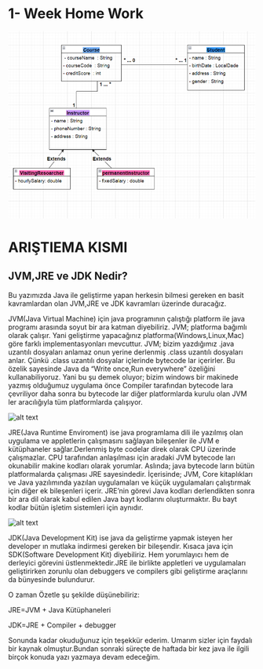 # 1- Week Home Work

![alt text](https://github.com/K138-AdanaBackendWebDevelopmentBootcamp/homeworks-muhammedelarac/blob/master/1%20Week%20Homework.resim1.png?raw=true)







# ARIŞTIEMA KISMI
 ## JVM,JRE ve JDK Nedir?
Bu yazımızda Java ile geliştirme yapan herkesin bilmesi gereken en basit kavramlardan olan JVM,JRE ve JDK kavramları üzerinde duracağız.

JVM(Java Virtual Machine) için java programının çalıştığı platform ile java programı arasında soyut bir ara katman diyebiliriz. JVM; platforma bağımlı olarak çalışır. Yani geliştirme yapacağınız platforma(Windows,Linux,Mac) göre farklı implementasyonları mevcuttur. JVM; bizim yazdığımız .java uzantılı dosyaları anlamaz onun yerine derlenmiş .class uzantılı dosyaları anlar. Çünkü .class uzantılı dosyalar içlerinde bytecode lar içerirler. Bu özelik sayesinde Java da “Write once,Run everywhere” özeliğini kullanabiliyoruz. Yani bu şu demek oluyor; bizim windows bir makinede yazmış olduğumuz uygulama önce Compiler tarafından bytecode lara çevriliyor daha sonra bu bytecode lar diğer platformlarda kurulu olan JVM ler aracılığıyla tüm platformlarda çalışıyor.





![alt text](https://miro.medium.com/max/860/1*uSSNB1lvZbCSOzxPOLG-Pw.png)




JRE(Java Runtime Enviroment) ise java programlama dili ile yazılmış olan uygulama ve appletlerin çalışmasını sağlayan bileşenler ile JVM e kütüphaneler sağlar.Derlenmiş byte codelar direk olarak CPU üzerinde çalışmazlar. CPU tarafından anlaşılması için aradaki JVM bytecode ları okunabilir makine kodları olarak yorumlar. Aslında; java bytecode ların bütün platformalarda çalışması JRE sayesindedir. İçerisinde; JVM, Core kitaplıkları ve Java yazılımında yazılan uygulamaları ve küçük uygulamaları çalıştırmak için diğer ek bileşenleri içerir. JRE’nin görevi Java kodları derlendikten sonra bir ara dil olarak kabul edilen Java bayt kodlarını oluşturmaktır. Bu bayt kodlar bütün işletim sistemleri için aynıdır.

![alt text](https://miro.medium.com/max/866/1*L4ts5-Qf76nkz3KLNeXwfQ.png)






JDK(Java Development Kit) ise java da geliştirme yapmak isteyen her developer ın mutlaka indirmesi gereken bir bileşendir. Kısaca java için SDK(Software Development Kit) diyebiliriz. Hem yorumlayıcı hem de derleyici görevini üstlenmektedir.JRE ile birlikte appletleri ve uygulamaları geliştirirken zorunlu olan debuggers ve compilers gibi geliştirme araçlarını da bünyesinde bulundurur.

O zaman Özetle şu şekilde düşünebiliriz:

JRE=JVM + Java Kütüphaneleri

JDK=JRE + Compiler + debugger

Sonunda kadar okuduğunuz için teşekkür ederim. Umarım sizler için faydalı bir kaynak olmuştur.Bundan sonraki süreçte de haftada bir kez java ile ilgili birçok konuda yazı yazmaya devam edeceğim.





